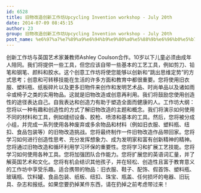 ```yaml
---
id: 6528
title: 旧物改造创新工作坊Upcycling Invention workshop - July 20th
date: 2014-07-09 08:45:15
author: 23
group: 旧物改造创新工作坊Upcycling Invention workshop - July 20th
post_name: %e6%97%a7%e7%89%a9%e6%94%b9%e9%80%a0%e5%88%9b%e6%96%b0%e5%b7%a5%e4%bd%9c%e5%9d%8aupcycling-invention-workshop-july-20th
---
```


创新工作坊与英国艺术家兼教师Ashley Coulson合作。10岁以下儿童必须由成年人陪同。我们将提供一些工具，但您应该自带一些基本的工艺工具，例如剪刀、铅笔和钢笔、颜料和胶水。这个创意工作坊将使您能够以创新和“跳出思维定势”的方式思考；创意和可转移技能在生活的许多方面和教育中都很重要。您将使用旧衣服、塑料瓶、纸板碎片以及更多旧物件来创作和发明艺术品、时尚单品以及诸如雨伞或椅子之类的实用物品。这就是旧物改造或创意再利用。我们将鼓励您使用创造性的途径表达自己。自我表达和创造力有助于塑造全面而健康的人。工作坊大纲：您将以一种有趣和创造性的方式了解旧物改造的主题和概念。我们将演示如何使用不同的材料和工具，例如缝纫设备、胶枪、喷漆和基本的工具。然后，您将被分成小组，并完成一系列使用各种废弃或多余物品和材料（例如旧衣服、塑料瓶、纽扣、食品包装等）的旧物改造挑战。您将最终制作一件旧物改造作品带回家。您将学习如何进行创造性思考、充分发挥想象力、成为发明家和富有创新精神的精神。您将通过旧物改造和循环利用学习环保的重要性。您将学习和扩展工艺技能。您将学习如何使用各种工具。您将加强团队合作能力。您将扩展您的英语词汇量，并了解英国艺术和文化。您将有机会结识其他孩子，并在轻松、创造性且富于教育意义的工作坊中享受乐趣。适合携带的物品：旧衣服、鞋子、配饰、假首饰、塑料瓶、玻璃瓶、饮料罐、食品包装、纸板、纽扣、珠宝、瓶盖、任何损坏的电器、旧玩具、杂志和报纸。如果您要扔掉某件东西，请在扔掉之前考虑带过来！